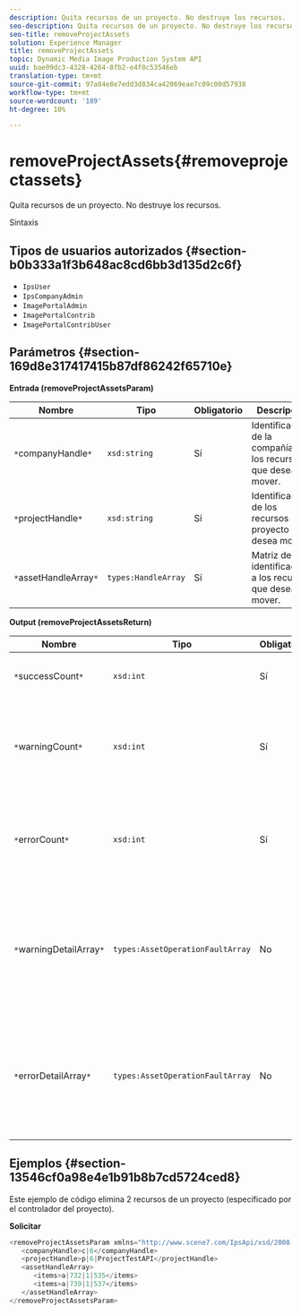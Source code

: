 ```yaml
---
description: Quita recursos de un proyecto. No destruye los recursos.
seo-description: Quita recursos de un proyecto. No destruye los recursos.
seo-title: removeProjectAssets
solution: Experience Manager
title: removeProjectAssets
topic: Dynamic Media Image Production System API
uuid: bae09dc3-4328-4264-8fb2-e4f0c53546eb
translation-type: tm+mt
source-git-commit: 97a84e8e7edd3d834ca42069eae7c09c00d57938
workflow-type: tm+mt
source-wordcount: '189'
ht-degree: 10%

---
```



# removeProjectAssets{#removeprojectassets}

Quita recursos de un proyecto. No destruye los recursos.

Sintaxis

## Tipos de usuarios autorizados {#section-b0b333a1f3b648ac8cd6bb3d135d2c6f}

* `IpsUser`
* `IpsCompanyAdmin`
* `ImagePortalAdmin`
* `ImagePortalContrib`
* `ImagePortalContribUser`

## Parámetros {#section-169d8e317417415b87df86242f65710e}

**Entrada (removeProjectAssetsParam)**

| Nombre | Tipo | Obligatorio | Descripción |
|---|---|---|---|
| `*`companyHandle`*` | `xsd:string` | Sí | Identificador de la compañía con los recursos que desea mover. |
| `*`projectHandle`*` | `xsd:string` | Sí | Identificador de los recursos de proyecto que desea mover. |
| `*`assetHandleArray`*` | `types:HandleArray` | Sí | Matriz de identificadores a los recursos que desea mover. |

**Output (removeProjectAssetsReturn)**

| Nombre | Tipo | Obligatorio | Descripción |
|---|---|---|---|
| `*`successCount`*` | `xsd:int` | Sí | Se eliminó correctamente el recuento de recursos. |
| `*`warningCount`*` | `xsd:int` | Sí | Número de advertencias generadas cuando la operación intentó quitar recursos del proyecto. |
| `*`errorCount`*` | `xsd:int` | Sí | Número de errores generados cuando la operación intentó quitar recursos del proyecto. |
| `*`warningDetailArray`*` | `types:AssetOperationFaultArray` | No | Matriz de detalles asociados a los recursos que generaron advertencias cuando la operación intentó quitarlos del proyecto. |
| `*`errorDetailArray`*` | `types:AssetOperationFaultArray` | No | Matriz de detalles asociados a los recursos que generaron errores cuando la operación intentó quitarlos del proyecto. |

## Ejemplos {#section-13546cf0a98e4e1b91b8b7cd5724ced8}

Este ejemplo de código elimina 2 recursos de un proyecto (especificado por el controlador del proyecto).

**Solicitar**

```java
<removeProjectAssetsParam xmlns="http://www.scene7.com/IpsApi/xsd/2008-01-15">
   <companyHandle>c|6</companyHandle>
   <projectHandle>p|6|ProjectTestAPI</projectHandle>
   <assetHandleArray>
      <items>a|732|1|535</items>
      <items>a|739|1|537</items>
   </assetHandleArray>
</removeProjectAssetsParam>
```

